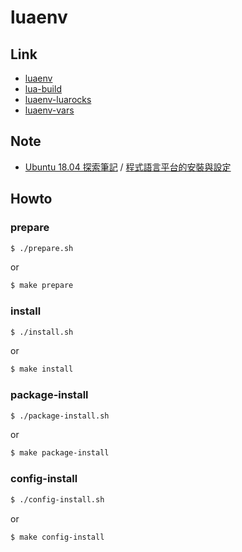 
# luaenv


## Link

* [luaenv](https://github.com/cehoffman/luaenv)
* [lua-build](https://github.com/cehoffman/lua-build)
* [luaenv-luarocks](https://github.com/xpol/luaenv-luarocks)
* [luaenv-vars](https://github.com/cehoffman/luaenv-vars)


## Note

* [Ubuntu 18.04 探索筆記](https://samwhelp.github.io/note-ubuntu-18.04/) / [程式語言平台的安裝與設定](https://samwhelp.github.io/note-ubuntu-18.04/read/howto/install-platform/)


## Howto


### prepare

``` sh
$ ./prepare.sh
```

or

``` sh
$ make prepare
```


### install

``` sh
$ ./install.sh
```

or

``` sh
$ make install
```

### package-install

``` sh
$ ./package-install.sh
```

or

``` sh
$ make package-install
```


### config-install

``` sh
$ ./config-install.sh
```

or

``` sh
$ make config-install
```
